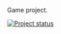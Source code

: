 Game project.

[![Project status](https://github.com/IgorShayderov/fairy-world/actions/workflows/project-check.yml/badge.svg)](https://github.com/IgorShayderov/fairy-world/actions)
